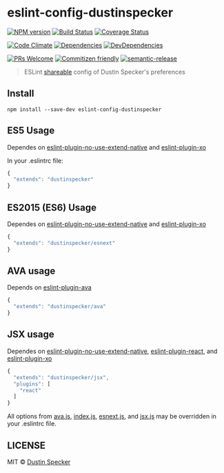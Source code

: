 # eslint-config-dustinspecker
[![NPM version](https://badge.fury.io/js/eslint-config-dustinspecker.svg)](https://badge.fury.io/js/eslint-config-dustinspecker)
[![Build Status](https://travis-ci.org/dustinspecker/eslint-config-dustinspecker.svg)](https://travis-ci.org/dustinspecker/eslint-config-dustinspecker)
[![Coverage Status](https://img.shields.io/coveralls/dustinspecker/eslint-config-dustinspecker.svg)](https://coveralls.io/r/dustinspecker/eslint-config-dustinspecker?branch=master)

[![Code Climate](https://codeclimate.com/github/dustinspecker/eslint-config-dustinspecker/badges/gpa.svg)](https://codeclimate.com/github/dustinspecker/eslint-config-dustinspecker)
[![Dependencies](https://david-dm.org/dustinspecker/eslint-config-dustinspecker.svg)](https://david-dm.org/dustinspecker/eslint-config-dustinspecker/#info=dependencies&view=table)
[![DevDependencies](https://david-dm.org/dustinspecker/eslint-config-dustinspecker/dev-status.svg)](https://david-dm.org/dustinspecker/eslint-config-dustinspecker/#info=devDependencies&view=table)

[![PRs Welcome](https://img.shields.io/badge/PRs-welcome-brightgreen.svg?style=flat-square)](http://makeapullrequest.com)
[![Commitizen friendly](https://img.shields.io/badge/commitizen-friendly-brightgreen.svg)](http://commitizen.github.io/cz-cli/)
[![semantic-release](https://img.shields.io/badge/%20%20%F0%9F%93%A6%F0%9F%9A%80-semantic--release-e10079.svg)](https://github.com/semantic-release/semantic-release)

> ESLint [shareable](http://eslint.org/docs/developer-guide/shareable-configs.html) config of Dustin Specker's preferences

## Install
```
npm install --save-dev eslint-config-dustinspecker
```

## ES5 Usage

Dependes on [eslint-plugin-no-use-extend-native](https://github.com/dustinspecker/eslint-plugin-no-use-extend-native) and [eslint-plugin-xo](https://github.com/sindresorhus/eslint-plugin-xo)

In your .eslintrc file:
```javascript
{
  "extends": "dustinspecker"
}
```

## ES2015 (ES6) Usage

Dependes on [eslint-plugin-no-use-extend-native](https://github.com/dustinspecker/eslint-plugin-no-use-extend-native) and [eslint-plugin-xo](https://github.com/sindresorhus/eslint-plugin-xo)

```javascript
{
  "extends": "dustinspecker/esnext"
}
```

## AVA usage

Depends on [eslint-plugin-ava](https://github.com/sindresorhus/eslint-plugin-ava)

```javascript
{
  "extends": "dustinspecker/ava"
}
```

## JSX usage

Dependes on [eslint-plugin-no-use-extend-native](https://github.com/dustinspecker/eslint-plugin-no-use-extend-native), [eslint-plugin-react](https://github.com/yannickcr/eslint-plugin-react), and [eslint-plugin-xo](https://github.com/sindresorhus/eslint-plugin-xo)

```javascript
{
  "extends": "dustinspecker/jsx",
  "plugins": [
    "react"
  ]
}
```

All options from [ava.js](ava.js), [index.js](index.js), [esnext.js](esnext.js), and [jsx.js](jsx.js) may be overridden in your .eslintrc file.

## LICENSE
MIT © [Dustin Specker](https://github.com/dustinspecker)
